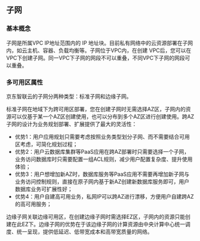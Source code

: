 ## **子网**

### 基本概念

子网是所属VPC IP地址范围内的 IP 地址块。目前私有网络中的云资源部署在子网内，如云主机、容器、负载均衡等。子网位于VPC内，在创建 VPC后，您可以在VPC下创建子网。同一VPC下子网的网段不可以重叠，不同VPC下子网的网段可以重叠。



### 多可用区属性

京东智联云的子网分两种类型：标准子网和边缘子网。

标准子网在地域下为跨可用区部署，您在创建子网时无需选择AZ区，子网内的资源可以仅基于某一个AZ区创建使用，也可以分布到多个AZ区进行创建使用。跨AZ子网的设计为业务规划部署、扩展提供了最大的灵活性：

- 优势1：用户应用规划只需要考虑按照业务类型划分子网、而不需要结合可用区考虑，可简化规划过程；
- 优势2：用户云数据库集群等PaaS应用在跨AZ部署时只需要选择一个子网，业务访问数据库时只需要配置一组ACL规则，减少用户配置复杂度、提升使用体验；
- 优势3：用户想增加新AZ时，数据库服务等PaaS应用不需要再增加新子网与业务访问控制规则，直接在原子网内基于新AZ创建新数据库服务即可，用户数据库业务可扩展性好；
- 优势4：用户自建高可用业务，私网IP可以跨AZ进行漂移，方便用户自建跨AZ的高可用服务；

边缘子网关联边缘可用区，在创建边缘子网时需选择EZ区，子网内的资源只能创建在此EZ下。边缘子网的优势在于该边缘子网的计算资源由中央计算中心统一调度、统一呈现，提供低延迟、低带宽成本和高带宽质量的网络。